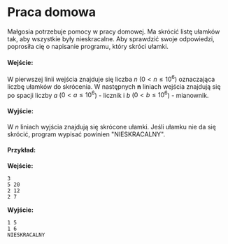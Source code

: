# Praca domowa

Małgosia potrzebuje pomocy w pracy domowej. Ma skrócić listę ułamków tak, aby wszystkie były nieskracalne. Aby sprawdzić swoje odpowiedzi, poprosiła cię o napisanie programu, który skróci ułamki.

#### Wejście:

W pierwszej linii wejścia znajduje się liczba $n$ ($0 < n \le 10^6$) oznaczająca liczbę ułamków do skrócenia.
W następnych **n** liniach wejścia znajdują się po spacji liczby $a$ ($0 < a \le 10^6$) - licznik i $b$ ($0 < b \le 10^6$) - mianownik.

#### Wyjście:

W $n$ liniach wyjścia znajdują się skrócone ułamki. Jeśli ułamku nie da się skrócić, program wypisać powinien "NIESKRACALNY".

#### Przykład:

**Wejście:**

```
3
5 20
2 12
2 7
```

**Wyjście:**

```
1 5
1 6
NIESKRACALNY
```
